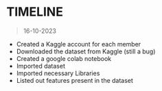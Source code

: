 # TIMELINE
> 16-10-2023
- Created a Kaggle account for each member
- Downloaded the dataset from Kaggle (still a bug)
- Created a google colab notebook
- Imported dataset
- Imported necessary Libraries
- Listed out features present in the dataset
